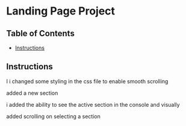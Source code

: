 # Landing Page Project

## Table of Contents

* [Instructions](#instructions)

## Instructions

I i changed some styling in the css file to enable smooth scrolling 

added a new section

i added the ability to see the active section in the console and visually 

added scrolling on selecting a section 
